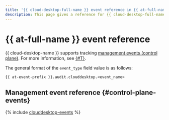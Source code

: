```yaml
---
title: '{{ cloud-desktop-full-name }} event reference in {{ at-full-name }}'
description: This page gives a reference for {{ cloud-desktop-full-name }} events tracked in {{ at-name }}.
---
```



# {{ at-full-name }} event reference

{{ cloud-desktop-name }} supports tracking [management events (control plane)](../audit-trails/concepts/format.md). For more information, see [{#T}](../audit-trails/concepts/format.md).

The general format of the `event_type` field value is as follows:

```text
{{ at-event-prefix }}.audit.clouddesktop.<event_name>
```


## Management event reference {#control-plane-events}

{% include [clouddesktop-events](../_includes/audit-trails/events/clouddesktop-events.md) %}